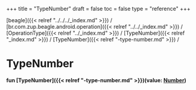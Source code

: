 +++
title = "TypeNumber"
draft = false
toc = false
type = "reference"
+++

[beagle]({{< relref "../../../_index.md" >}}) / [br.com.zup.beagle.android.operation]({{< relref "../../_index.md" >}}) / [OperationType]({{< relref "../_index.md" >}}) / [TypeNumber]({{< relref "_index.md" >}}) / [TypeNumber]({{< relref "-type-number.md" >}}) / 



# TypeNumber  
  
<b><b>fun [TypeNumber]({{< relref "-type-number.md" >}})(value: [Number](https://kotlinlang.org/api/latest/jvm/stdlib/kotlin/-number/index.html))</b></b>  



